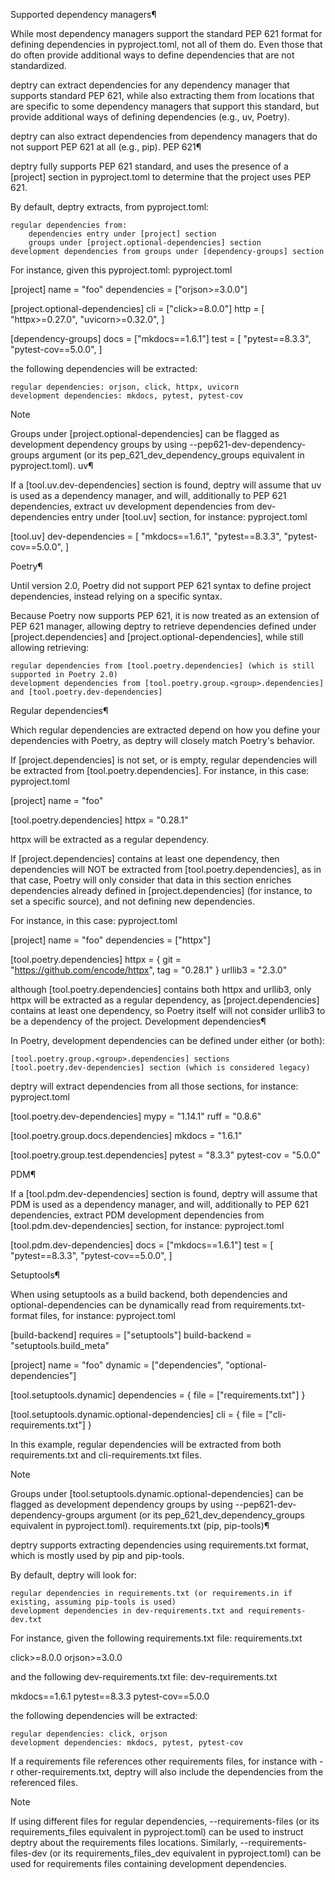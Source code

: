 Supported dependency managers¶

While most dependency managers support the standard PEP 621 format for defining dependencies in pyproject.toml, not all of them do. Even those that do often provide additional ways to define dependencies that are not standardized.

deptry can extract dependencies for any dependency manager that supports standard PEP 621, while also extracting them from locations that are specific to some dependency managers that support this standard, but provide additional ways of defining dependencies (e.g., uv, Poetry).

deptry can also extract dependencies from dependency managers that do not support PEP 621 at all (e.g., pip).
PEP 621¶

deptry fully supports PEP 621 standard, and uses the presence of a [project] section in pyproject.toml to determine that the project uses PEP 621.

By default, deptry extracts, from pyproject.toml:

    regular dependencies from:
        dependencies entry under [project] section
        groups under [project.optional-dependencies] section
    development dependencies from groups under [dependency-groups] section

For instance, given this pyproject.toml:
pyproject.toml

[project]
name = "foo"
dependencies = ["orjson>=3.0.0"]

[project.optional-dependencies]
cli = ["click>=8.0.0"]
http = [
    "httpx>=0.27.0",
    "uvicorn>=0.32.0",
]

[dependency-groups]
docs = ["mkdocs==1.6.1"]
test = [
    "pytest==8.3.3",
    "pytest-cov==5.0.0",
]

the following dependencies will be extracted:

    regular dependencies: orjson, click, httpx, uvicorn
    development dependencies: mkdocs, pytest, pytest-cov

Note

Groups under [project.optional-dependencies] can be flagged as development dependency groups by using --pep621-dev-dependency-groups argument (or its pep_621_dev_dependency_groups equivalent in pyproject.toml).
uv¶

If a [tool.uv.dev-dependencies] section is found, deptry will assume that uv is used as a dependency manager, and will, additionally to PEP 621 dependencies, extract uv development dependencies from dev-dependencies entry under [tool.uv] section, for instance:
pyproject.toml

[tool.uv]
dev-dependencies = [
    "mkdocs==1.6.1",
    "pytest==8.3.3",
    "pytest-cov==5.0.0",
]

Poetry¶

Until version 2.0, Poetry did not support PEP 621 syntax to define project dependencies, instead relying on a specific syntax.

Because Poetry now supports PEP 621, it is now treated as an extension of PEP 621 manager, allowing deptry to retrieve dependencies defined under [project.dependencies] and [project.optional-dependencies], while still allowing retrieving:

    regular dependencies from [tool.poetry.dependencies] (which is still supported in Poetry 2.0)
    development dependencies from [tool.poetry.group.<group>.dependencies] and [tool.poetry.dev-dependencies]

Regular dependencies¶

Which regular dependencies are extracted depend on how you define your dependencies with Poetry, as deptry will closely match Poetry's behavior.

If [project.dependencies] is not set, or is empty, regular dependencies will be extracted from [tool.poetry.dependencies]. For instance, in this case:
pyproject.toml

[project]
name = "foo"

[tool.poetry.dependencies]
httpx = "0.28.1"

httpx will be extracted as a regular dependency.

If [project.dependencies] contains at least one dependency, then dependencies will NOT be extracted from [tool.poetry.dependencies], as in that case, Poetry will only consider that data in this section enriches dependencies already defined in [project.dependencies] (for instance, to set a specific source), and not defining new dependencies.

For instance, in this case:
pyproject.toml

[project]
name = "foo"
dependencies = ["httpx"]

[tool.poetry.dependencies]
httpx = { git = "https://github.com/encode/httpx", tag = "0.28.1" }
urllib3 = "2.3.0"

although [tool.poetry.dependencies] contains both httpx and urllib3, only httpx will be extracted as a regular dependency, as [project.dependencies] contains at least one dependency, so Poetry itself will not consider urllib3 to be a dependency of the project.
Development dependencies¶

In Poetry, development dependencies can be defined under either (or both):

    [tool.poetry.group.<group>.dependencies] sections
    [tool.poetry.dev-dependencies] section (which is considered legacy)

deptry will extract dependencies from all those sections, for instance:
pyproject.toml

[tool.poetry.dev-dependencies]
mypy = "1.14.1"
ruff = "0.8.6"

[tool.poetry.group.docs.dependencies]
mkdocs = "1.6.1"

[tool.poetry.group.test.dependencies]
pytest = "8.3.3"
pytest-cov = "5.0.0"

PDM¶

If a [tool.pdm.dev-dependencies] section is found, deptry will assume that PDM is used as a dependency manager, and will, additionally to PEP 621 dependencies, extract PDM development dependencies from [tool.pdm.dev-dependencies] section, for instance:
pyproject.toml

[tool.pdm.dev-dependencies]
docs = ["mkdocs==1.6.1"]
test = [
    "pytest==8.3.3",
    "pytest-cov==5.0.0",
]

Setuptools¶

When using setuptools as a build backend, both dependencies and optional-dependencies can be dynamically read from requirements.txt-format files, for instance:
pyproject.toml

[build-backend]
requires = ["setuptools"]
build-backend = "setuptools.build_meta"

[project]
name = "foo"
dynamic = ["dependencies", "optional-dependencies"]

[tool.setuptools.dynamic]
dependencies = { file = ["requirements.txt"] }

[tool.setuptools.dynamic.optional-dependencies]
cli = { file = ["cli-requirements.txt"] }

In this example, regular dependencies will be extracted from both requirements.txt and cli-requirements.txt files.

Note

Groups under [tool.setuptools.dynamic.optional-dependencies] can be flagged as development dependency groups by using --pep621-dev-dependency-groups argument (or its pep_621_dev_dependency_groups equivalent in pyproject.toml).
requirements.txt (pip, pip-tools)¶

deptry supports extracting dependencies using requirements.txt format, which is mostly used by pip and pip-tools.

By default, deptry will look for:

    regular dependencies in requirements.txt (or requirements.in if existing, assuming pip-tools is used)
    development dependencies in dev-requirements.txt and requirements-dev.txt

For instance, given the following requirements.txt file:
requirements.txt

click>=8.0.0
orjson>=3.0.0

and the following dev-requirements.txt file:
dev-requirements.txt

mkdocs==1.6.1
pytest==8.3.3
pytest-cov==5.0.0

the following dependencies will be extracted:

    regular dependencies: click, orjson
    development dependencies: mkdocs, pytest, pytest-cov

If a requirements file references other requirements files, for instance with -r other-requirements.txt, deptry will also include the dependencies from the referenced files.

Note

If using different files for regular dependencies, --requirements-files (or its requirements_files equivalent in pyproject.toml) can be used to instruct deptry about the requirements files locations. Similarly, --requirements-files-dev (or its requirements_files_dev equivalent in pyproject.toml) can be used for requirements files containing development dependencies.

